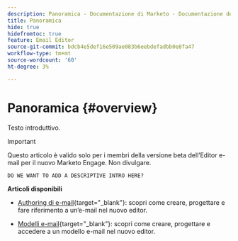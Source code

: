 ```yaml
---
description: Panoramica - Documentazione di Marketo - Documentazione del prodotto
title: Panoramica
hide: true
hidefromtoc: true
feature: Email Editor
source-git-commit: bdcb4e5def16e509ae083b6eebdefadbb0e8fa47
workflow-type: tm+mt
source-wordcount: '60'
ht-degree: 3%

---
```


# Panoramica {#overview}

Testo introduttivo.

>[!IMPORTANT]
>
>Questo articolo è valido solo per i membri della versione beta dell’Editor e-mail per il nuovo Marketo Engage. Non divulgare.

```
DO WE WANT TO ADD A DESCRIPTIVE INTRO HERE?
```

**Articoli disponibili**

* [Authoring di e-mail](/help/marketo/product-docs/email-marketing/general/beta-new-email-editor/email-authoring.md){target="_blank"}: scopri come creare, progettare e fare riferimento a un’e-mail nel nuovo editor.

* [Modelli e-mail](/help/marketo/product-docs/email-marketing/general/beta-new-email-editor/email-templates.md){target="_blank"}: scopri come creare, progettare e accedere a un modello e-mail nel nuovo editor.
